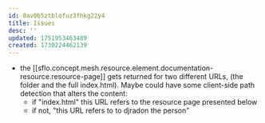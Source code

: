 ```yaml
---
id: 0av0b5ztblofuz3fhkg22y4
title: Issues
desc: ''
updated: 1751953463489
created: 1730224462139
---
```


- the [[sflo.concept.mesh.resource.element.documentation-resource.resource-page]] gets returned for two different URLs, (the folder and the full index.html). Maybe could have some client-side path detection that alters the content:
  - if "index.html" this URL refers to the resource page presented below
  - if not, "this URL refers to to djradon the person"
